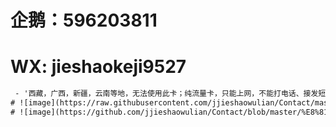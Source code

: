 # <h1>企鹅：596203811                                                                                   
# <h1>WX: jieshaokeji9527
 ```diff
  - '西藏，广西，新疆，云南等地，无法使用此卡；纯流量卡，只能上网，不能打电话、接发短信';
# ![image](https://raw.githubusercontent.com/jjieshaowulian/Contact/master/%E7%94%B5%E4%BF%A1%E9%9B%B7%E7%A5%9E%E5%8D%A1.jpg)
# ![image](https://github.com/jjieshaowulian/Contact/blob/master/%E8%81%94%E9%80%9A%E8%B6%85%E7%A5%9E%E5%8D%A1.png)



  


